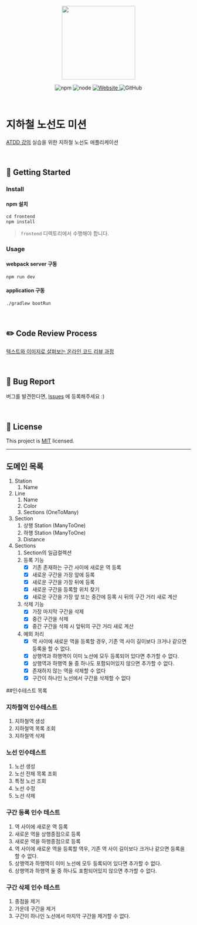 <p align="center">
    <img width="200px;" src="https://raw.githubusercontent.com/woowacourse/atdd-subway-admin-frontend/master/images/main_logo.png"/>
</p>
<p align="center">
  <img alt="npm" src="https://img.shields.io/badge/npm-6.14.15-blue">
  <img alt="node" src="https://img.shields.io/badge/node-14.18.2-blue">
  <a href="https://edu.nextstep.camp/c/R89PYi5H" alt="nextstep atdd">
    <img alt="Website" src="https://img.shields.io/website?url=https%3A%2F%2Fedu.nextstep.camp%2Fc%2FR89PYi5H">
  </a>
  <img alt="GitHub" src="https://img.shields.io/github/license/next-step/atdd-subway-admin">
</p>

<br>

# 지하철 노선도 미션
[ATDD 강의](https://edu.nextstep.camp/c/R89PYi5H) 실습을 위한 지하철 노선도 애플리케이션

<br>

## 🚀 Getting Started

### Install
#### npm 설치
```
cd frontend
npm install
```
> `frontend` 디렉토리에서 수행해야 합니다.

### Usage
#### webpack server 구동
```
npm run dev
```
#### application 구동
```
./gradlew bootRun
```
<br>

## ✏️ Code Review Process
[텍스트와 이미지로 살펴보는 온라인 코드 리뷰 과정](https://github.com/next-step/nextstep-docs/tree/master/codereview)

<br>

## 🐞 Bug Report

버그를 발견한다면, [Issues](https://github.com/next-step/atdd-subway-admin/issues) 에 등록해주세요 :)

<br>

## 📝 License

This project is [MIT](https://github.com/next-step/atdd-subway-admin/blob/master/LICENSE.md) licensed.
<br>

---------------
## 도메인 목록
1. Station
   1. Name
2. Line
   1. Name
   2. Color
   3. Sections (OneToMany)
3. Section
   1. 상행 Station (ManyToOne)
   2. 하행 Station (ManyToOne)
   3. Distance
4. Sections
   1. Section의 일급컬렉션
   2. 등록 기능
      - [X] 기존 존재하는 구간 사이에 새로운 역 등록
      - [X] 새로운 구간을 가장 앞에 등록
      - [X] 새로운 구간을 가장 뒤에 등록
      - [X] 새로운 구간을 등록할 위치 찾기
      - [X] 새로운 구간을 가장 앞 또는 중간에 등록 시 뒤의 구간 거리 새로 계산
   3. 삭제 기능
      - [X] 가장 마지막 구간을 삭제
      - [X] 중간 구간을 삭제
      - [X] 중간 구간을 삭제 시 앞뒤의 구간 거리 새로 계산
   4. 예외 처리
      - [X] 역 사이에 새로운 역을 등록할 경우, 기존 역 사이 길이보다 크거나 같으면 등록을 할 수 없다.
      - [X] 상행역과 하행역이 이미 노선에 모두 등록되어 있다면 추가할 수 없다.
      - [X] 상행역과 하행역 둘 중 하나도 포함되어있지 않으면 추가할 수 없다.
      - [X] 존재하지 않는 역을 삭제할 수 없다
      - [X] 구간이 하나인 노선에서 구간을 삭제할 수 없다

##인수테스트 목록
### 지하철역 인수테스트
1. 지하철역 생성
2. 지하철역 목록 조회
3. 지하철역 삭제

### 노선 인수테스트
1. 노선 생성
2. 노선 전체 목록 조회
3. 특정 노선 조회
4. 노선 수정
5. 노선 삭제

### 구간 등록 인수 테스트
1. 역 사이에 새로운 역 등록
2. 새로운 역을 상행종점으로 등록
3. 새로운 역을 하행종점으로 등록
4. 역 사이에 새로운 역을 등록할 역우, 기존 역 사이 길이보다 크거나 같으면 등록을 할 수 없다.
5. 상행역과 하행역이 이미 노선에 모두 등록되어 있다면 추가할 수 없다.
6. 상행역과 하행역 둘 중 하나도 포함되어있지 않으면 추가할 수 없다.

### 구간 삭제 인수 테스트
1. 종점을 제거
2. 가운데 구간을 제거
3. 구간이 하나인 노선에서 마지막 구간을 제거할 수 없다.